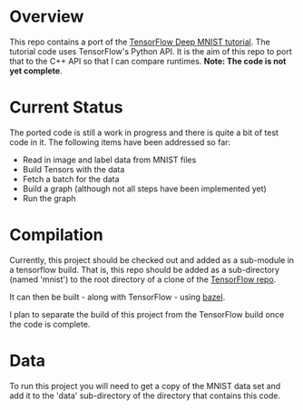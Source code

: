 # Overview

This repo contains a port of the [TensorFlow Deep MNIST tutorial](https://github.com/tensorflow/tensorflow/blob/r1.9/tensorflow/examples/tutorials/mnist/mnist_deep.py). The tutorial code uses TensorFlow's Python API. It is the aim of this repo to port that to the C++ API so that I can compare runtimes. **Note: The code is not yet complete**.

# Current Status

The ported code is still a work in progress and there is quite a bit of test code in it. The following items have been addressed so far:

* Read in image and label data from MNIST files
* Build Tensors with the data
* Fetch a batch for the data
* Build a graph (although not all steps have been implemented yet)
* Run the graph

# Compilation

Currently, this project should be checked out and added as a sub-module in a tensorflow build. That is, this repo should be added as a sub-directory (named 'mnist') to the root directory of a clone of the [TensorFlow repo](https://github.com/tensorflow/tensorflow).

It can then be built - along with TensorFlow - using [bazel](https://bazel.build/).

I plan to separate the build of this project from the TensorFlow build once the code is complete.

# Data

To run this project you will need to get a copy of the MNIST data set and add it to the 'data' sub-directory of the directory that contains this code.

